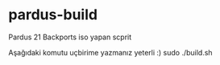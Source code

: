 # pardus-build

Pardus 21 Backports iso yapan scprit


Aşağıdaki komutu uçbirime yazmanız yeterli :)
sudo ./build.sh 
